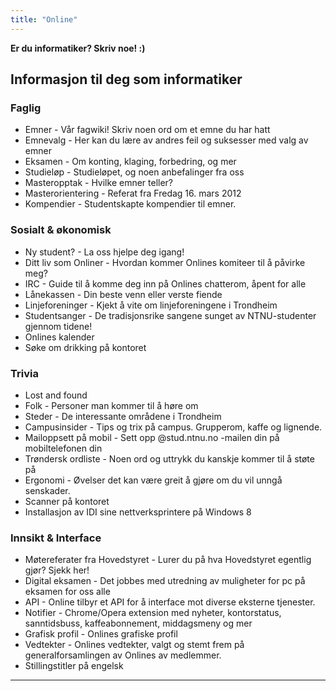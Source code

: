 ```yaml
---
title: "Online"
---
```


**Er du informatiker? Skriv noe! :)**

Informasjon til deg som informatiker
------------------------------------

### Faglig

- Emner - Vår fagwiki! Skriv noen ord om et emne du har hatt
- Emnevalg - Her kan du lære av andres feil og suksesser med valg av emner
- Eksamen - Om konting, klaging, forbedring, og mer
- Studieløp - Studieløpet, og noen anbefalinger fra oss
- Masteropptak - Hvilke emner teller?
- Masterorientering - Referat fra Fredag 16. mars 2012
- Kompendier - Studentskapte kompendier til emner.

### Sosialt & økonomisk

- Ny student? - La oss hjelpe deg igang!
- Ditt liv som Onliner - Hvordan kommer Onlines komiteer til å påvirke meg?
- IRC - Guide til å komme deg inn på Onlines chatterom, åpent for alle
- Lånekassen - Din beste venn eller verste fiende
- Linjeforeninger - Kjekt å vite om linjeforeningene i Trondheim
- Studentsanger - De tradisjonsrike sangene sunget av NTNU-studenter gjennom tidene!
- Onlines kalender
- Søke om drikking på kontoret

### Trivia

- Lost and found
- Folk - Personer man kommer til å høre om
- Steder - De interessante områdene i Trondheim
- Campusinsider - Tips og trix på campus. Grupperom, kaffe og lignende.
- Mailoppsett på mobil - Sett opp @stud.ntnu.no -mailen din på mobiltelefonen din
- Trøndersk ordliste - Noen ord og uttrykk du kanskje kommer til å støte på
- Ergonomi - Øvelser det kan være greit å gjøre om du vil unngå senskader.
- Scanner på kontoret
- Installasjon av IDI sine nettverksprintere på Windows 8

### Innsikt & Interface

- Møtereferater fra Hovedstyret - Lurer du på hva Hovedstyret egentlig gjør? Sjekk her!
- Digital eksamen - Det jobbes med utredning av muligheter for pc på eksamen for oss alle
- API - Online tilbyr et API for å interface mot diverse eksterne tjenester.
- Notifier - Chrome/Opera extension med nyheter, kontorstatus, sanntidsbuss, kaffeabonnement, middagsmeny og mer
- Grafisk profil - Onlines grafiske profil
- Vedtekter - Onlines vedtekter, valgt og stemt frem på generalforsamlingen av Onlines av medlemmer.
- Stillingstitler på engelsk

***